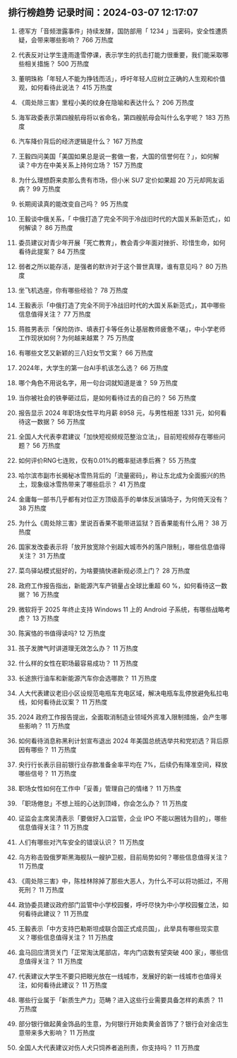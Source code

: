 
## 排行榜趋势 记录时间：2024-03-07 12:17:07
  
  1. 德军方「音频泄露事件」持续发酵，国防部用「 1234 」当密码，安全性遭质疑，会带来哪些影响？ 766 万热度
    
  2. 代表反对让学生逢雨逢雪停课，表示学生的抗击打能力很重要，我们能采取哪些相关措施？ 500 万热度
    
  3. 董明珠称「年轻人不能为挣钱而活」，呼吁年轻人应树立正确的人生观和价值观，如何看待此说法？ 415 万热度
    
  4. 《周处除三害》里程小美的纹身在隐喻和表达什么？ 206 万热度
    
  5. 海军政委表示第四艘航母将以省命名，第四艘航母会叫什么名字呢？ 183 万热度
    
  6. 汽车降价背后的经济逻辑是什么？ 167 万热度
    
  7. 王毅四问美国「美国如果总是说一套做一套，大国的信誉何在？」，如何解读？中方在中美关系上持何立场？ 157 万热度
    
  8. 为什么理想蔚来卖那么贵有市场，但小米 SU7 定价如果超 20 万元却网友诟病？ 99 万热度
    
  9. 长期阅读真的能改变自己吗？ 95 万热度
    
  10. 王毅谈中俄关系，「 中俄打造了完全不同于冷战旧时代的大国关系新范式」，如何解读？ 86 万热度
    
  11. 委员建议对青少年开展「死亡教育」，教会青少年面对挫折、珍惜生命，如何看待此提案？ 84 万热度
    
  12. 弱者之所以能存活，是强者的默许对于这个普世真理，谁有意见吗？ 80 万热度
    
  13. 坐飞机选座，你有哪些经验？ 78 万热度
    
  14. 王毅表示「中俄打造了完全不同于冷战旧时代的大国关系新范式」，其中哪些信息值得关注？ 77 万热度
    
  15. 蒋胜男表示「保险防诈、填表打卡等任务让基层教师疲惫不堪」，中小学老师工作现状如何？为何越来越累？ 75 万热度
    
  16. 有哪些文艺又新颖的三八妇女节文案？ 66 万热度
    
  17. 2024年，⼤学⽣的第⼀台AI⼿机该怎么选？ 66 万热度
    
  18. 哪个角色不用说名字，用一句台词就知道是谁？ 59 万热度
    
  19. 当你被社会的铁拳砸过后，是如何看待过去的自己的？ 56 万热度
    
  20. 报告显示 2024 年职场女性平均月薪 8958 元，与男性相差 1331 元，如何看待这一数据？ 56 万热度
    
  21. 全国人大代表李君建议「加快短视频规范整治立法」，目前短视频存在哪些问题？ 56 万热度
    
  22. 如何评价RNG七连败，仅有0.01%的概率挺进季后赛？ 55 万热度
    
  23. 哈尔滨市副市长揭秘冰雪热背后的「流量密码」，称让东北成为全面振兴的热土，现象级冰雪热带来了哪些启示？ 41 万热度
    
  24. 金庸每一部书几乎都有对位正方顶级高手的单体反派镇场子，为何倚天没有？ 38 万热度
    
  25. 为什么《周处除三害》里说百香果不能带进监狱？百香果能有什么用？ 38 万热度
    
  26. 国家发改委表示将「放开放宽除个别超大城市外的落户限制」，哪些信息值得关注？ 31 万热度
    
  27. 菜鸟驿站模式挺好的，为啥要搞快递新规必须上门？ 28 万热度
    
  28. 政府工作报告指出，新能源汽车产销量占全球比重超 60 %，如何看待这一数据？ 16 万热度
    
  29. 微软将于 2025 年终止支持 Windows 11 上的 Android 子系统，有哪些战略考虑？ 13 万热度
    
  30. 陈寅恪的书值得读吗? 12 万热度
    
  31. 孩子发脾气时讲道理无效怎么办？ 11 万热度
    
  32. 什么样的女性在职场最容易成功？ 11 万热度
    
  33. 长途旅行油车和新能源汽车你会选哪款？ 11 万热度
    
  34. 人大代表建议老旧小区设规范电瓶车充电区域，解决电瓶车乱停放避免私拉电线，如何看待此议案？ 11 万热度
    
  35. 2024 政府工作报告提出，全面取消制造业领域外资准入限制措施，会产生哪些影响？ 11 万热度
    
  36. 如何看待消息称黑利计划宣布退出 2024 年美国总统选举共和党初选？背后原因有哪些？ 11 万热度
    
  37. 央行行长表示目前银行业存款准备金率平均在 7%，后续仍有降准空间，释放哪些信号？ 11 万热度
    
  38. 职场女性如何在工作中「妥善」管理自己的情绪？ 11 万热度
    
  39. 「职场倦怠」不想上班的心达到顶峰，你会怎么办？ 11 万热度
    
  40. 证监会主席吴清表示「要做好入口监管，企业 IPO 不能以圈钱为目的」，哪些信息值得关注？ 11 万热度
    
  41. 人们有哪些对汽车安全的错误认识？ 11 万热度
    
  42. 乌方称击毁俄罗斯黑海舰队一艘护卫舰，目前局势如何？哪些信息值得关注？ 11 万热度
    
  43. 《周处除三害》中，陈桂林除掉了那些大恶人，为什么不可以将功抵过，不用死刑？ 11 万热度
    
  44. 政协委员建议政府部门监管中小学校园餐，呼吁尽快为中小学校园餐立法，如何看待此建议？ 11 万热度
    
  45. 王毅表示「中方支持巴勒斯坦成联合国正式成员国」，此举具有哪些现实意义？哪些信息值得关注？ 11 万热度
    
  46. 盒马回应清货关门「正常淘汰尾部店，年内门店数有望突破 400 家」，哪些信息值得关注？ 11 万热度
    
  47. 代表建议大学生不要只把眼光放在一线城市，发展好的新一线城市也值得关注，如何看待此建议？ 11 万热度
    
  48. 哪些行业属于「新质生产力」范畴？进入这些行业需要具备怎样的素质？ 11 万热度
    
  49. 部分银行做起黄金饰品的生意，为何银行开始卖黄金首饰了？银行会对金店生意带来多大影响？ 11 万热度
    
  50. 全国人大代表建议对伤人犬只饲养者追刑责，你支持吗？ 11 万热度
    